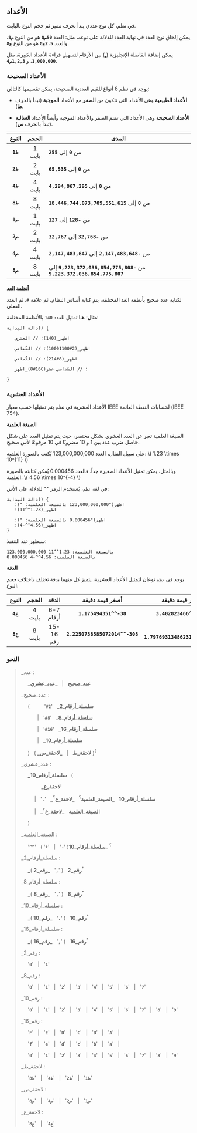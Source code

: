 ## الأعداد

في نظم، كل نوع عددي يبدأ بحرف مميز ثم حجم النوع بالبايت.

يمكن إلحاق نوع العدد في نهاية العدد للدلالة على نوعه، مثل: العدد **`50ص8`** هو من النوع **`ص8`**، والعدد **`2.5ع8`** هو من النوع **`ع8`**.

يمكن إضافة الفاصلة الإنجليزية (**,**) بين الأرقام لتسهيل قراءة الأعداد الكبيرة، مثل **`1,000,000`**، و **`1,2,3ص4`**.

### الأعداد الصحيحة

يوجد في نظم 8 أنواع للقيم العددية الصحيحة، يمكن تقسيمها كالتالي:

- **الأعداد الطبيعية**
  وهى الأعداد التي تتكون من **الصفر** مع الأعداد **الموجبة** (تبدأ بالحرف **ط**).

- **الأعداد الصحيحة**
  وهى الأعداد التي تضم الصفر والأعداد الموجبة وأيضاً الأعداد **السالبة** (تبدأ بالحرف **ص**).

|  النوع   | الحجم  | المدى                                                                   |
| :------: | :----: | ----------------------------------------------------------------------- |
| **`ط1`** | 1 بايت | من **`0`** إلى **`255`**                                                |
| **`ط2`** | 2 بايت | من **`0`** إلى **`65,535`**                                             |
| **`ط4`** | 4 بايت | من **`0`** إلى **`4,294,967,295`**                                      |
| **`ط8`** | 8 بايت | من **`0`** إلى **`18,446,744,073,709,551,615`**                         |
| **`ص1`** | 1 بايت | من **`-128`** إلى **`127`**                                             |
| **`ص2`** | 2 بايت | من **`-32,768`** إلى **`32,767`**                                       |
| **`ص4`** | 4 بايت | من **`-2,147,483,648`** إلى **`2,147,483,647`**                         |
| **`ص8`** | 8 بايت | من **`-9,223,372,036,854,775,808`** إلى **`9,223,372,036,854,775,807`** |

**أنظمة العد**

لكتابة عدد صحيح بأنظمة العد المختلفة، يتم كتابة أساس النظام، ثم علامة `#`، ثم العدد الفعلي.

**مثال**: هنا تمثيل للعدد `140` بالأنظمة المختلفة:

```nazm
دالة البداية() {

   اظهر_(140)؛ // العشري

   اظهر_(2#10001100)؛ // الثُنائي

   اظهر_(8#214)؛ // الثُماني

   اظهر_(16#8C)؛ // السُداسي عشر

}
```

### الأعداد العشرية

الأعداد العشرية في نظم يتم تمثيلها حسب معيار IEEE لحسابات النقطة العائمة (IEEE 754).

**الصيغة العلمية**

الصيغة العلمية تعبر عن العدد العشري بشكل مختصر، حيث يتم تمثيل العدد على شكل حاصل ضرب عدد بين 1 و 10 مضروبًا في 10 مرفوعًا لأس صحيح.

على سبيل المثال، العدد 123,000,000,000 يُكتب بالصورة العلمية: \\( 1.23 \times 10^{11} \\)

وبالمثل، يمكن تمثيل الأعداد الصغيرة جداً. فالعدد 0.000456 يُمكن كتابته بالصورة العلمية: \\( 4.56 \times 10^{-4} \\)

في لغة `نظم`، يُستخدم الرمز `^^` للدلالة على الأس:

```nazm
دالة البداية() {
   اظهر("123,000,000,000 بالصيغة العلمية: ")؛
   اظهر_(1.23^^11)؛

   اظهر("0.000456 بالصيغة العلمية: ")؛
   اظهر_(4.56^^-4)؛
}
```

سيظهر عند التنفيذ:

```shell, rtl
123,000,000,000 بالصيغة العلمية: 1.23^^11
0.000456 بالصيغة العلمية: 4.56^^-4
```

**الدقة**

يوجد في `نظم` نوعان لتمثيل الأعداد العشرية، يتميز كل منهما بدقة تختلف باختلاف حجم النوع:

|  النوع   | الحجم  |   الدقة   |        أصغر قيمة دقيقة         |         أكبر قيمة دقيقة         |
| :------: | :----: | :-------: | :----------------------------: | :-----------------------------: |
| **`ع4`** | 4 بايت | 6-7 أرقام |     **`1.175494351^^-38`**     |     **`3.402823466^^+38`**      |
| **`ع8`** | 8 بايت | 15-16 رقم | **`2.2250738585072014^^-308`** | **` 1.7976931348623158^^+308`** |

### النحو

> \_عدد :
>
> &emsp; **\_عدد_صحيح** &nbsp; \| &nbsp; **\_عدد_عشري**
>
> \_عدد_صحيح :
>
> &emsp; ( &emsp; &emsp; '**`#2`**' &nbsp; **\_سلسلة_أرقام_2**
>
> &emsp; &emsp; &nbsp; \| &nbsp; '**`#8`**' &nbsp; **\_سلسلة_أرقام_8**
>
> &emsp; &emsp; &nbsp; \| &nbsp; '**`#16`**' &nbsp; **\_سلسلة_أرقام_16**
>
> &emsp; &emsp; &nbsp; \| &nbsp; **\_سلسلة_أرقام_10**
>
> &emsp; ) &nbsp; ( **\_لاحقة_ط** &nbsp; \| &nbsp; **\_لاحقة_ص** )<sup>؟</sup>
>
> \_عدد_عشري :
>
> &emsp; **\_سلسلة_أرقام_10** &nbsp; (
>
> &emsp; &emsp; &ensp; &nbsp; **\_لاحقة_ع**
>
> &emsp; &emsp; \| &nbsp; '**`.`**' &nbsp; **\_سلسلة_أرقام_10** &nbsp; **\_الصيغة_العلمية**<sup>؟</sup> &nbsp; **\_لاحقة_ع**<sup>؟</sup>
>
> &emsp; &emsp; \| &nbsp; **\_الصيغة_العلمية** &nbsp; **\_لاحقة_ع**<sup>؟</sup>
>
> &emsp; )
>
> \_الصيغة_العلمية :
>
> &emsp; '**`^^`**' &nbsp; ( '**`+`**' &nbsp; \| &nbsp; '**`-`**' )<sup>؟</sup> **\_سلسلة_أرقام_10**
>
> \_سلسلة_أرقام_2 :
>
> &emsp; **\_رقم_2** &nbsp; ( '**`,`**' &nbsp; **\_رقم_2** )<sup>\*</sup>
>
> \_سلسلة_أرقام_8 :
>
> &emsp; **\_رقم_8** &nbsp; ( '**`,`**' &nbsp; **\_رقم_8** )<sup>\*</sup>
>
> \_سلسلة_أرقام_10 :
>
> &emsp; **\_رقم_10** &nbsp; ( '**`,`**' &nbsp; **\_رقم_10** )<sup>\*</sup>
>
> \_سلسلة_أرقام_16 :
>
> &emsp; **\_رقم_16** &nbsp; ( '**`,`**' &nbsp; **\_رقم_16** )<sup>\*</sup>
>
> \_رقم_2 :
>
> &emsp; '**`0`**' &nbsp; \| &nbsp; '**`1`**'
>
> \_رقم_8 :
>
> &emsp; '**`0`**' &nbsp; \| &nbsp; '**`1`**' &nbsp; \| &nbsp; '**`2`**' &nbsp; \| &nbsp; '**`3`**' &nbsp; \| &nbsp; '**`4`**' &nbsp; \| &nbsp; '**`5`**' &nbsp; \| &nbsp; '**`6`**' &nbsp; \| &nbsp; '**`7`**'
>
> \_رقم_10 :
>
> &emsp; '**`0`**' &nbsp; \| &nbsp; '**`1`**' &nbsp; \| &nbsp; '**`2`**' &nbsp; \| &nbsp; '**`3`**' &nbsp; \| &nbsp; '**`4`**' &nbsp; \| &nbsp; '**`5`**' &nbsp; \| &nbsp; '**`6`**' &nbsp; \| &nbsp; '**`7`**' &nbsp; \| &nbsp; '**`8`**' &nbsp; \| &nbsp; '**`9`**'
>
> \_رقم_16 :
>
> &emsp; '**`F`**' &nbsp; \| &nbsp; '**`E`**' &nbsp; \| &nbsp; '**`D`**' &nbsp; \| &nbsp; '**`C`**' &nbsp; \| &nbsp; '**`B`**' &nbsp; \| &nbsp; '**`A`**' &nbsp; \| &nbsp;
>
> &emsp; '**`f`**' &nbsp; \| &nbsp; '**`e`**' &nbsp; \| &nbsp; '**`d`**' &nbsp; \| &nbsp; '**`c`**' &nbsp; \| &nbsp; '**`b`**' &nbsp; \| &nbsp; '**`a`**' &nbsp; \| &nbsp;
>
> &emsp; '**`0`**' &nbsp; \| &nbsp; '**`1`**' &nbsp; \| &nbsp; '**`2`**' &nbsp; \| &nbsp; '**`3`**' &nbsp; \| &nbsp; '**`4`**' &nbsp; \| &nbsp; '**`5`**' &nbsp; \| &nbsp; '**`6`**' &nbsp; \| &nbsp; '**`7`**' &nbsp; \| &nbsp; '**`8`**' &nbsp; \| &nbsp; '**`9`**'
>
> \_لاحقة_ط :
>
> &emsp; '**`ط1`**' &nbsp; \| &nbsp; '**`ط2`**' &nbsp; \| &nbsp; '**`ط4`**' &nbsp; \| &nbsp; '**`ط8`**'
>
> \_لاحقة_ص :
>
> &emsp; '**`ص1`**' &nbsp; \| &nbsp; '**`ص2`**' &nbsp; \| &nbsp; '**`ص4`**' &nbsp; \| &nbsp; '**`ص8`**'
>
> \_لاحقة_ع :
>
> &emsp; '**`ع4`**' &nbsp; \| &nbsp; '**`ع8`**'
